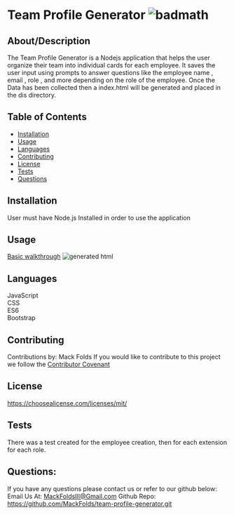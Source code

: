 # Team Profile Generator ![badmath](https://img.shields.io/badge/license-MIT-blue)
  ## About/Description
  The Team Profile Generator is a Nodejs application that helps the user organize their team into individual cards for each employee. It saves the user input using prompts to answer questions like  the employee name , email , role , and more depending on the role of the employee. Once the Data has been collected then a index.html will be generated and placed in the dis directory.
  ## Table of Contents
  * [Installation](#installation)
  * [Usage](#usage)
  * [Languages](#languages)
  * [Contributing](#contributing)
  * [License](#license)
  * [Tests](#tests)
  * [Questions](#questions)
  
  ## Installation
  User must have Node.js Installed in order to use the application 
  ## Usage
  [Basic walkthrough](https://youtu.be/4naszaObCnU)
  ![generated html](./MackFolds/team-profile-generator/raw/images/Team-gen.png)
  ## Languages
  JavaScript<br>CSS<br>ES6<br>Bootstrap
  ## Contributing
  Contributions by: Mack Folds
  If you would like to contribute to this project we follow the [Contributor Covenant](https://www.contributor-covenant.org/)
  ## License
  https://choosealicense.com/licenses/mit/
  ## Tests
  There was a test created for the employee creation, then for each extension for each role.
  ## Questions:
  If you have any questions please contact us or refer to our github below:
  Email Us At: MackFoldsIII@Gmail.com
  Github Repo: https://github.com/MackFolds/team-profile-generator.git

